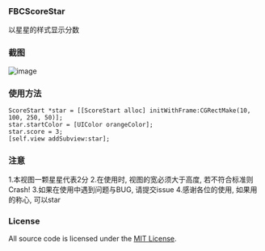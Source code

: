 ### FBCScoreStar
以星星的样式显示分数

### 截图
![image](https://github.com/SYFH/FBCScoreStart/blob/master/PrintScreen.gif)

### 使用方法
```
ScoreStart *star = [[ScoreStart alloc] initWithFrame:CGRectMake(10, 100, 250, 50)];
star.startColor = [UIColor orangeColor];
star.score = 3;
[self.view addSubview:star];
```

### 注意
1.本视图一颗星星代表2分
2.在使用时, 视图的宽必须大于高度, 若不符合标准则Crash!
3.如果在使用中遇到问题与BUG, 请提交issue
4.感谢各位的使用, 如果用的称心, 可以star

### License
All source code is licensed under the [MIT License](https://github.com/SYFH/FBCScoreStar/blob/master/LICENSE).
